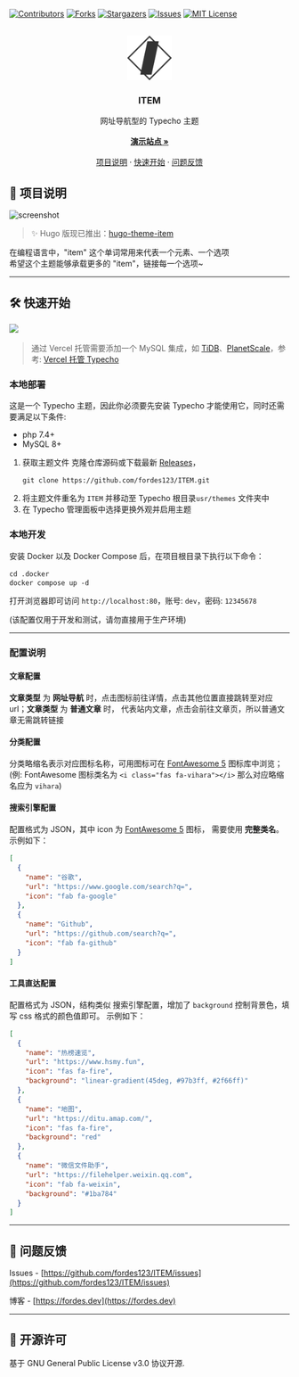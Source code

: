 <!-- This README Template See: https://github.com/othneildrew/Best-README-Template -->
<a name="readme-top"></a>

<!-- PROJECT SHIELDS -->
[![Contributors][contributors-shield]][contributors-url]
[![Forks][forks-shield]][forks-url]
[![Stargazers][stars-shield]][stars-url]
[![Issues][issues-shield]][issues-url]
[![MIT License][license-shield]][license-url]

<!-- PROJECT LOGO -->
<br />
<div align="center">
  <a href="https://github.com/fordes123/ITEM">
    <img src="./assets/image/apple-touch-icon.png" alt="Logo" width="80" height="80">
  </a>

<h3 align="center">ITEM</h3>

  <p align="center">
    网址导航型的 Typecho 主题
    <br /><br />
    <a href="https://item-typecho.vercel.app"><strong>演示站点 »</strong></a>
    <br />
    <br />
    <a href="#1">项目说明</a>
    ·
    <a href="#2">快速开始</a>
    ·
    <a href="#3">问题反馈</a>
  </p>
</div>


<!-- ABOUT THE PROJECT -->

<h2 id='1'>🎉 项目说明</h2>

![screenshot](https://github.com/user-attachments/assets/aa9dd5d5-1a19-478f-b147-d346d19d1df4)

> ✨ Hugo 版现已推出：[hugo-theme-item](https://github.com/fordes123/hugo-theme-item/)

在编程语言中，"item" 这个单词常用来代表一个元素、一个选项  
希望这个主题能够承载更多的 "item"，链接每一个选项~

---

<!-- GETTING STARTED -->

<h2 id='2'>🛠️ 快速开始</h2>

<a href="https://vercel.com/new/clone?project-name=ITEM-vercel&repository-name=ITEM-vercel&repository-url=https://github.com/fordes123/ITEM-vercel&from=templates&integration-ids=oac_coKBVWCXNjJnCEth1zzKoF1j"><img src="https://vercel.com/button"></a>
> 通过 Vercel 托管需要添加一个 MySQL 集成，如 [TiDB](https://tidbcloud.com/)、[PlanetScale](https://planetscale.com/)，参考: [Vercel 托管 Typecho](https://www.fordes.dev/posts/tutorials/typecho-vercel/)

### 本地部署

这是一个 Typecho 主题，因此你必须要先安装 Typecho 才能使用它，同时还需要满足以下条件:

- php 7.4+
- MySQL 8+

1. 获取主题文件
   克隆仓库源码或下载最新 [Releases](https://github.com/fordes123/ITEM/releases)，
   ```shell
   git clone https://github.com/fordes123/ITEM.git
   ```
2. 将主题文件重名为 <code>ITEM</code> 并移动至 Typecho 根目录<code>usr/themes</code> 文件夹中
3. 在 Typecho 管理面板中选择更换外观并启用主题

### 本地开发

安装 Docker 以及 Docker Compose 后，在项目根目录下执行以下命令：  
```shell
cd .docker
docker compose up -d
```
打开浏览器即可访问 `http://localhost:80`，账号: `dev`，密码: `12345678`  

(该配置仅用于开发和测试，请勿直接用于生产环境)

---

### 配置说明

#### 文章配置

**文章类型** 为 **网址导航** 时，点击图标前往详情，点击其他位置直接跳转至对应url；**文章类型** 为 **普通文章** 时，
代表站内文章，点击会前往文章页，所以普通文章无需跳转链接

#### 分类配置

分类略缩名表示对应图标名称，可用图标可在 [FontAwesome 5](https://fontawesome.com/v5/search?o=r&m=free) 图标库中浏览；  
(例: FontAwesome 图标类名为 `<i class="fas fa-vihara"></i>` 那么对应略缩名应为 `vihara`)

#### 搜索引擎配置

配置格式为 JSON，其中 icon 为 [FontAwesome 5](https://fontawesome.com/v5/search?o=r&m=free) 图标， 需要使用 **完整类名**。
示例如下：

```json
[
  {
    "name": "谷歌",
    "url": "https://www.google.com/search?q=",
    "icon": "fab fa-google"
  },
  {
    "name": "Github",
    "url": "https://github.com/search?q=",
    "icon": "fab fa-github"
  }
]

```

#### 工具直达配置

配置格式为 JSON，结构类似 搜索引擎配置，增加了 `background` 控制背景色，填写 css 格式的颜色值即可。
示例如下：

```json
[
  {
    "name": "热榜速览",
    "url": "https://www.hsmy.fun",
    "icon": "fas fa-fire",
    "background": "linear-gradient(45deg, #97b3ff, #2f66ff)"
  },
  {
    "name": "地图",
    "url": "https://ditu.amap.com/",
    "icon": "fas fa-fire",
    "background": "red"
  },
  {
    "name": "微信文件助手",
    "url": "https://filehelper.weixin.qq.com",
    "icon": "fab fa-weixin",
    "background": "#1ba784"
  }
]
```  

---

<!-- CONTACT -->
<h2 id='3'>💬 问题反馈</h2>

Issues - [https://github.com/fordes123/ITEM/issues](https://github.com/fordes123/ITEM/issues)

博客 - [https://fordes.dev](https://fordes.dev)

---

<!-- LICENSE -->
<h2>📃 开源许可</h2>

基于 GNU General Public License v3.0 协议开源.

<!-- MARKDOWN LINKS & IMAGES -->

[contributors-shield]:https://img.shields.io/github/contributors/fordes123/ITEM.svg?style=for-the-badge

[contributors-url]:https://github.com/fordes123/ITEM/graphs/contributors

[forks-shield]:https://img.shields.io/github/forks/fordes123/ITEM.svg?style=for-the-badge

[forks-url]:https://github.com/fordes123/ITEM/network/members

[stars-shield]:https://img.shields.io/github/stars/fordes123/ITEM.svg?style=for-the-badge

[stars-url]:https://github.com/fordes123/ITEM/stargazers

[issues-shield]:https://img.shields.io/github/issues/fordes123/ITEM.svg?style=for-the-badge

[issues-url]:https://github.com/fordes123/ITEM/issues

[license-shield]:https://img.shields.io/github/license/fordes123/ITEM.svg?style=for-the-badge

[license-url]:https://github.com/fordes123/ITEM/blob/master/LICENSE.txt

[product-screenshot]:screenshot.png
